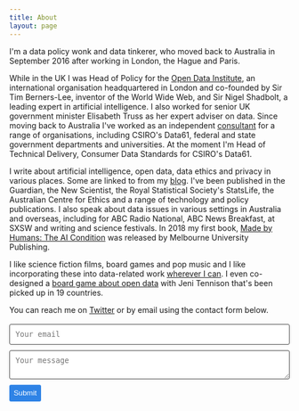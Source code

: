 ```yaml
---
title: About
layout: page
---
```

<!-- ![Profile Image]({{ site.url }}/{{ site.picture }}) -->

I'm a data policy wonk and data tinkerer, who moved back to Australia in September 2016 after working in London, the Hague and Paris.

While in the UK I was Head of Policy for the [Open Data Institute](https://theodi.org/), an international organisation headquartered in London and co-founded by Sir Tim Berners-Lee, inventor of the World Wide Web, and Sir Nigel Shadbolt, a leading expert in artificial intelligence. I also worked for senior UK government minister Elisabeth Truss as her expert adviser on data. Since moving back to Australia I've worked as an independent [consultant](http://ellenbroad.com/consulting) for a range of organisations, including CSIRO's Data61, federal and state government departments and universities. At the moment I'm Head of Technical Delivery, Consumer Data Standards for CSIRO's Data61.

I write about artificial intelligence, open data, data ethics and privacy in various places. Some are linked to from my [blog](http://ellenbroad.com/blog/). I've been published in the Guardian, the New Scientist, the Royal Statistical Society's StatsLife, the Australian Centre for Ethics and a range of technology and policy publications. I also speak about data issues in various settings in Australia and overseas, including for ABC Radio National, ABC News Breakfast, at SXSW and writing and science festivals. In 2018 my first book, [Made by Humans: The AI Condition](https://www.mup.com.au/books/9780522873313-made-by-humans) was released by Melbourne University Publishing. 

I like science fiction films, board games and pop music and I like incorporating these into data-related work [wherever I can](https://twitter.com/peterkwells/status/609727042855268352?ref_src=twsrc%5Etfw). I even co-designed a [board game about open data](http://theodi.org/news/you-can-now-buy-your-own-copy-of-datopolis-the-open-data-board-game) with Jeni Tennison that's been picked up in 19 countries.

You can reach me on [Twitter](https://twitter.com/ellenbroad) or by email using the contact form below.

<form method="POST" action="https://formspree.io/ellen@ellenbroad.com">
  <input type="email" name="_replyto" placeholder="Your email">
  <textarea name="message" placeholder="Your message"></textarea>
  <input type="submit">
</form>

<style>
form input[type="email"], form textarea {
    width: 100%;
    vertical-align: middle;
    margin-top: 0.25em;
    margin-bottom: 0.5em;
    padding: 0.75em;
    font-family: monospace, sans-serif;
    font-weight: lighter;
    border-style: solid;
    border-color: #444;
    outline-color: #2e83e6;
    border-width: 1px;
    border-radius: 3px;
    transition: box-shadow .2s ease;
}

form input[type="submit"] {
    outline: none;
    color: white;
    background-color: #2e83e6;
    border-radius: 3px;
    padding: 0.5em;
    margin: 0.25em 0 0 0;
    border: 1px solid transparent;
    height: auto;
}
</style>
